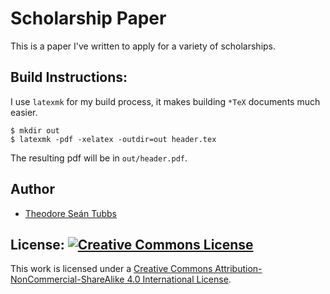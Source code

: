 # Scholarship Paper

This is a paper I've written to apply for a variety of scholarships.

## Build Instructions:

I use `latexmk` for my build process, it makes building `*TeX` documents much
easier.

```shell
$ mkdir out
$ latexmk -pdf -xelatex -outdir=out header.tex
```

The resulting pdf will be in `out/header.pdf`.

## Author

- [Theodore Seán Tubbs](https://github.com/AdrianKoshka)

## License: <a rel="license" href="http://creativecommons.org/licenses/by-nc-sa/4.0/"><img alt="Creative Commons License" style="border-width:0" src="https://i.creativecommons.org/l/by-nc-sa/4.0/88x31.png" /></a><br />

This work is licensed under a <a rel="license" href="http://creativecommons.org/licenses/by-nc-sa/4.0/">Creative Commons Attribution-NonCommercial-ShareAlike 4.0 International License</a>.

